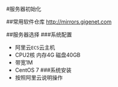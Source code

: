 #服务器初始化

##常用软件仓库
http://mirrors.gigenet.com

##服务器选择
###系统配置
 - 阿里云`ECS`云主机
 - CPU2核 内存4G 磁盘40GB
 - 带宽1M
 - CentOS 7
###系统安装
- 按照阿里云说明操作

